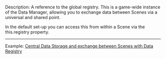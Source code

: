 Description:
A reference to the global registry. This is a game-wide instance of the Data Manager, allowing you to exchange data between Scenes via a universal and shared point.

In the default set-up you can access this from within a Scene via the this.registry property.


***

Example:
[Central Data Storage and exchange between Scenes with Data Registry](https://phaser.io/examples/v3/view/scenes/registry-data-exchange)
